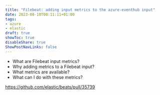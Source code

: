```yaml
---
title: "Filebeat: adding input metrics to the azure-eventhub input"
date: 2023-08-10T00:11:11+01:00
tags:
- azure
- elastic
draft: true
showToc: true
disableShare: true
ShowPostNavLinks: false  
---
```


- What are Filebeat input metrics?
- Why adding metrics to a Filebeat input?
- What metrics are available?
- What can I do with these metrics?


https://github.com/elastic/beats/pull/35739